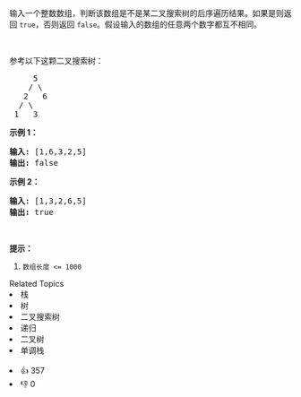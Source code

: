 <p>输入一个整数数组，判断该数组是不是某二叉搜索树的后序遍历结果。如果是则返回&nbsp;<code>true</code>，否则返回&nbsp;<code>false</code>。假设输入的数组的任意两个数字都互不相同。</p>

<p>&nbsp;</p>

<p>参考以下这颗二叉搜索树：</p>

<pre>     5
    / \
   2   6
  / \
 1   3</pre>

<p><strong>示例 1：</strong></p>

<pre><strong>输入: </strong>[1,6,3,2,5]
<strong>输出: </strong>false</pre>

<p><strong>示例 2：</strong></p>

<pre><strong>输入: </strong>[1,3,2,6,5]
<strong>输出: </strong>true</pre>

<p>&nbsp;</p>

<p><strong>提示：</strong></p>

<ol>
	<li><code>数组长度 &lt;= 1000</code></li>
</ol>
<div><div>Related Topics</div><div><li>栈</li><li>树</li><li>二叉搜索树</li><li>递归</li><li>二叉树</li><li>单调栈</li></div></div><br><div><li>👍 357</li><li>👎 0</li></div>